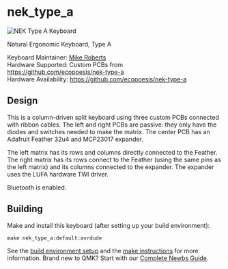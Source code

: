 # nek_type_a

![NEK Type A Keyboard](https://i.imgur.com/XFnjlQ9.jpg)

Natural Ergonomic Keyboard, Type A

Keyboard Maintainer: [Mike Roberts](https://github.com/ecopoesis)  
Hardware Supported: Custom PCBs from https://github.com/ecopoesis/nek-type-a  
Hardware Availability: https://github.com/ecopoesis/nek-type-a  

## Design

This is a column-driven split keyboard using three custom PCBs connected with ribbon cables. The left and right PCBs are
passive: they only have the diodes and switches needed to make the matrix. The center PCB has an Adafruit Feather 32u4 and
MCP23017 expander.

The left matrix has its rows and columns directly connected to the Feather. The right matrix has its rows connect to the
Feather (using the same pins as the left matrix) and its columns connected to the expander. The expander uses the LUFA
hardware TWI driver.

Bluetooth is enabled.

## Building

Make and install this keyboard (after setting up your build environment):
```
make nek_type_a:default:avrdude
```

See the [build environment setup](https://docs.qmk.fm/#/getting_started_build_tools) and the [make instructions](https://docs.qmk.fm/#/getting_started_make_guide) for more information. Brand new to QMK? Start with our [Complete Newbs Guide](https://docs.qmk.fm/#/newbs).
